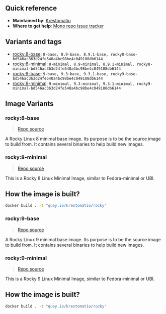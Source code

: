 ## Quick reference
- **Maintained by**:
[Krestomatio](https://krestomatio.com)
- **Where to get help**:
[Mono repo issue tracker](https://github.com/krestomatio/container_builder/issues)

## Variants and tags
- [rocky:8-base](#rocky8-base): `8-base, 8.9-base, 8.9.1-base, rocky8-base-bd546ac363d24fe540a4bc98be4c049108db6144`
- [rocky:8-minimal](#rocky8-minimal): `8-minimal, 8.9-minimal, 8.9.1-minimal, rocky8-minimal-bd546ac363d24fe540a4bc98be4c049108db6144`
- [rocky:9-base](#rocky9-base): `9-base, 9.3-base, 9.3.1-base, rocky9-base-bd546ac363d24fe540a4bc98be4c049108db6144`
- [rocky:9-minimal](#rocky9-minimal): `9-minimal, 9.3-minimal, 9.3.1-minimal, rocky9-minimal-bd546ac363d24fe540a4bc98be4c049108db6144`


## Image Variants
### rocky:8-base
> [Repo source](https://github.com/krestomatio/container_builder/tree/master/rocky/rocky8-base)

A Rocky Linux 8 minimal base image. Its purpose is to be the source image to build from. It contains several binaries to help build new images.

### rocky:8-minimal
> [Repo source](https://github.com/krestomatio/container_builder/tree/master/rocky/rocky8-minimal)

This is a Rocky 8 Linux Minimal Image, similar to Fedora-minimal or UBI.

## How the image is built?
```bash
docker build . -t "quay.io/krestomatio/rocky"
```

### rocky:9-base
> [Repo source](https://github.com/krestomatio/container_builder/tree/master/rocky/rocky9-base)

A Rocky Linux 9 minimal base image. Its purpose is to be the source image to build from. It contains several binaries to help build new images.

### rocky:9-minimal
> [Repo source](https://github.com/krestomatio/container_builder/tree/master/rocky/rocky9-minimal)

This is a Rocky 9 Linux Minimal Image, similar to Fedora-minimal or UBI.

## How the image is built?
```bash
docker build . -t "quay.io/krestomatio/rocky"
```

